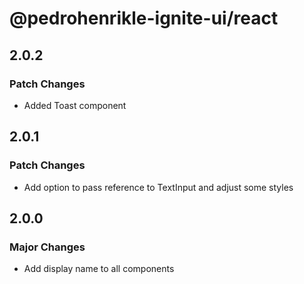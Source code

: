 # @pedrohenrikle-ignite-ui/react

## 2.0.2

### Patch Changes

- Added Toast component

## 2.0.1

### Patch Changes

- Add option to pass reference to TextInput and adjust some styles

## 2.0.0

### Major Changes

- Add display name to all components

